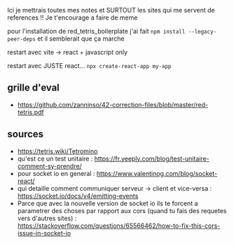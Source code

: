 Ici je mettrais toutes mes notes et SURTOUT les sites qui me servent de references !!
Je t'encourage a faire de meme

pour l'installation de red_tetris_boilerplate j'ai fait `npm install --legacy-peer-deps` et il semblerait que ça marche

restart avec vite -> react + javascript only

restart avec JUSTE react... `npx create-react-app my-app`

## grille d'eval
* https://github.com/zanninso/42-correction-files/blob/master/red-tetris.pdf

## sources
* https://tetris.wiki/Tetromino
* qu'est ce un test unitaire : https://fr.yeeply.com/blog/test-unitaire-comment-sy-prendre/
* pour socket io en general : https://www.valentinog.com/blog/socket-react/
* qui detaille comment communiquer serveur -> client et vice-versa : https://socket.io/docs/v4/emitting-events
* Parce que avec la nouvelle version de socket io ils te forcent a parametrer des choses par rapport aux cors (quand tu fais des requetes vers d'autres sites) : https://stackoverflow.com/questions/65566462/how-to-fix-this-cors-issue-in-socket-io